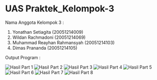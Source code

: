 # UAS Praktek_Kelompok-3
Nama Anggota Kelompok 3 :
1.	Yonathan Setiagita (20051214009)
2.	Wildan Rachmadoni (20051214069)
3.	Muhammad Reayhan Rahmansyah (20051214103)
4.	Dimas Prananda (20051214105)


Output Program :

![Hasil Part 1](https://user-images.githubusercontent.com/92255509/147387091-3712b9e0-b5aa-4450-b587-0b0d87102e05.jpg)
![Hasil Part 2](https://user-images.githubusercontent.com/92255509/147387115-c7394225-415c-45bb-8487-b1b59fc3bec1.jpg)
![Hasil Part 3](https://user-images.githubusercontent.com/92255509/147387117-d15af83e-1e4d-4906-b413-f77fda34b27f.jpg)
![Hasil Part 4](https://user-images.githubusercontent.com/92255509/147387120-fb9d569f-8ed7-42d1-9e6e-f19941b88c16.jpg)
![Hasil Part 5](https://user-images.githubusercontent.com/92255509/147387124-99f82c38-c3ad-46aa-afc0-74f0f8a0b5d3.jpg)
![Hasil Part 6](https://user-images.githubusercontent.com/92255509/147387137-81790234-74db-4fa5-815f-0527c3457590.jpg)
![Hasil Part 7](https://user-images.githubusercontent.com/92255509/147387139-f54806ec-24b9-4467-910c-2816a0ccd858.jpg)
![Hasil Part 8](https://user-images.githubusercontent.com/92255509/147387141-1267db08-3ea5-4ecd-9d5d-97b8ece1e0de.jpg)
